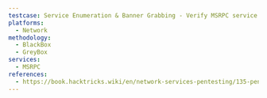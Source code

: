 ```yaml
---
testcase: Service Enumeration & Banner Grabbing - Verify MSRPC service versions and fingerprints with Nmap service/version scan (nmap -sV -p 135,593 <IP>)
platforms: 
  - Network
methodology: 
  - BlackBox
  - GreyBox
services:
  - MSRPC
references:
  - https://book.hacktricks.wiki/en/network-services-pentesting/135-pentesting-msrpc.html
---
```

